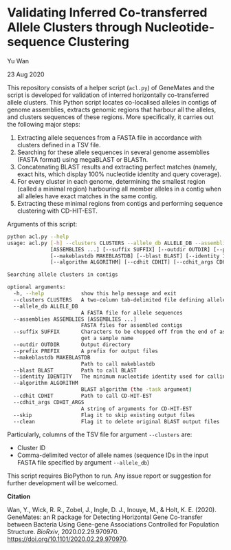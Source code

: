 # Validating Inferred Co-transferred Allele Clusters through Nucleotide-sequence Clustering

Yu Wan

23 Aug 2020



This repository consists of a helper script (`acl.py`) of GeneMates and the script is developed for validation of interred horizontally co-transferred allele clusters. This Python script locates co-localised alleles in contigs of genome assemblies, extracts genomic regions that harbour all the alleles, and clusters sequences of these regions. More specifically, it carries out the following major steps:

1. Extracting allele sequences from a FASTA file in accordance with clusters defined in a TSV file.
2. Searching for these allele sequences in several genome assemblies (FASTA format) using megaBLAST or BLASTn.
3. Concatenating BLAST results and extracting perfect matches (namely, exact hits, which display 100% nucleotide identity and query coverage).
4. For every cluster in each genome, determining the smallest region (called a minimal region) harbouring all member alleles in a contig when all alleles have exact matches in the same contig.
5. Extracting these minimal regions from contigs and performing sequence clustering with CD-HIT-EST.



Arguments of this script:

```bash
python acl.py --help
usage: acl.py [-h] --clusters CLUSTERS --allele_db ALLELE_DB --assemblies ASSEMBLIES
              [ASSEMBLIES ...] [--suffix SUFFIX] [--outdir OUTDIR] [--prefix PREFIX]
              [--makeblastdb MAKEBLASTDB] [--blast BLAST] [--identity IDENTITY]
              [--algorithm ALGORITHM] [--cdhit CDHIT] [--cdhit_args CDHIT_ARGS] [--skip] [--clean]

Searching allele clusters in contigs

optional arguments:
  -h, --help            show this help message and exit
  --clusters CLUSTERS   A two-column tab-delimited file defining allele clusters
  --allele_db ALLELE_DB
                        A FASTA file for allele sequences
  --assemblies ASSEMBLIES [ASSEMBLIES ...]
                        FASTA files for assembled contigs
  --suffix SUFFIX       Characters to be chopped off from the end of assembly filename in order to
                        get a sample name
  --outdir OUTDIR       Output directory
  --prefix PREFIX       A prefix for output files
  --makeblastdb MAKEBLASTDB
                        Path to call makeblastdb
  --blast BLAST         Path to call BLAST
  --identity IDENTITY   The minimum nucleotide identity used for calling a hit.
  --algorithm ALGORITHM
                        BLAST algorithm (the -task argument)
  --cdhit CDHIT         Path to call CD-HIT-EST
  --cdhit_args CDHIT_ARGS
                        A string of arguments for CD-HIT-EST
  --skip                Flag it to skip existing output files
  --clean               Flag it to delete original BLAST output files
```

Particularly, columns of the TSV file for argument `--clusters` are:

- Cluster ID
- Comma-delimited vector of allele names (sequence IDs in the input FASTA file specified by argument `--allele_db`)



This script requires BioPython to run. Any issue report or suggestion for further development will be welcomed.



**Citation**

Wan, Y., Wick, R. R., Zobel, J., Ingle, D. J., Inouye, M., & Holt, K. E. (2020). GeneMates: an R package for Detecting Horizontal Gene Co-transfer between Bacteria Using Gene-gene Associations Controlled for Population Structure. *BioRxiv*, 2020.02.29.970970. https://doi.org/10.1101/2020.02.29.970970.